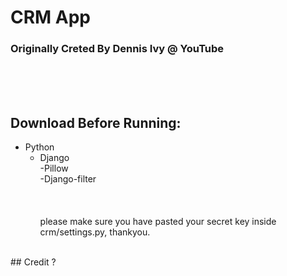 # CRM App
### Originally Creted By Dennis Ivy @ YouTube
<br><br><br>
## Download Before Running:
- Python
   - Django<br>
      -Pillow<br>
      -Django-filter<br><br>
  <br><br>
please make sure you have pasted your secret key inside crm/settings.py, thankyou.
<br>    
## Credit
?
